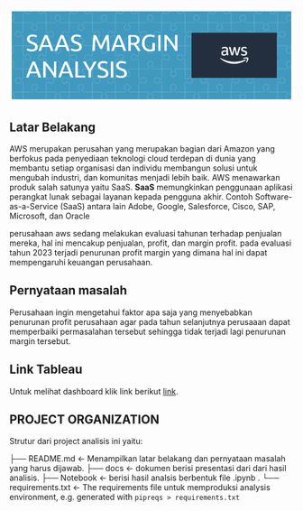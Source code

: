 ![Header](doc/github-header-image.png)

## Latar Belakang
AWS merupakan perusahan yang merupakan bagian dari Amazon yang berfokus pada penyediaan teknologi cloud terdepan di dunia yang membantu setiap organisasi dan individu membangun solusi untuk mengubah industri, dan komunitas menjadi lebih baik. AWS menawarkan produk salah satunya yaitu SaaS. **SaaS** memungkinkan penggunaan aplikasi perangkat lunak sebagai layanan kepada pengguna akhir. Contoh Software-as-a-Service (SaaS) antara lain Adobe, Google, Salesforce, Cisco, SAP, Microsoft, dan Oracle 

perusahaan aws sedang melakukan evaluasi tahunan terhadap penjualan mereka, hal ini mencakup penjualan, profit, dan margin profit. pada evaluasi tahun 2023 terjadi penurunan profit margin yang dimana hal ini dapat mempengaruhi keuangan perusahaan.

## Pernyataan masalah
Perusahaan ingin mengetahui faktor apa saja yang menyebabkan penurunan profit perusahaan agar pada tahun selanjutnya perusaaan dapat memperbaiki permasalahan tersebut sehingga tidak terjadi lagi penurunan margin tersebut.

## Link Tableau
Untuk melihat dashboard klik link berikut [link](https://public.tableau.com/app/profile/habib.jafar.nuur/viz/caps2final/Dashboard2?publish=yes).

## PROJECT ORGANIZATION

Strutur dari project analisis ini yaitu:

├── README.md <- Menampilkan latar belakang dan pernyataan masalah yang harus dijawab.
├── docs <- dokumen berisi presentasi dari dari hasil analisis.
├── Notebook <- berisi hasil analsis berbentuk file .ipynb .
└── requirements.txt <- The requirements file untuk memproduksi analysis environment, e.g. generated with `pipreqs > requirements.txt`